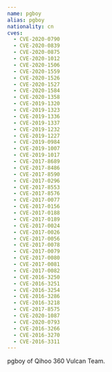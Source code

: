 ```yaml
---
name: pgboy
alias: pgboy
nationality: cn
cves:
  - CVE-2020-0790
  - CVE-2020-0839
  - CVE-2020-0875
  - CVE-2020-1012
  - CVE-2020-1506
  - CVE-2020-1559
  - CVE-2020-1526
  - CVE-2020-1527
  - CVE-2020-1584
  - CVE-2020-1358
  - CVE-2019-1320
  - CVE-2019-1323
  - CVE-2019-1336
  - CVE-2019-1337
  - CVE-2019-1232
  - CVE-2019-1227
  - CVE-2019-0984
  - CVE-2019-1007
  - CVE-2019-1017
  - CVE-2017-8689
  - CVE-2017-8486
  - CVE-2017-8590
  - CVE-2017-0296
  - CVE-2017-8553
  - CVE-2017-8576
  - CVE-2017-0077
  - CVE-2017-0156
  - CVE-2017-0188
  - CVE-2017-0189
  - CVE-2017-0024
  - CVE-2017-0026
  - CVE-2017-0056
  - CVE-2017-0078
  - CVE-2017-0079
  - CVE-2017-0080
  - CVE-2017-0081
  - CVE-2017-0082
  - CVE-2016-3250
  - CVE-2016-3251
  - CVE-2016-3254
  - CVE-2016-3286
  - CVE-2016-3218
  - CVE-2017-8575
  - CVE-2020-1087
  - CVE-2020-0793
  - CVE-2016-3266
  - CVE-2016-3270
  - CVE-2016-3311
---
```

pgboy of Qihoo 360 Vulcan Team.